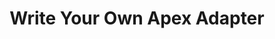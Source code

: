 ---
id: apex-adapter-how-to
title: Write Your Own Apex Adapter
sidebar_label: Write Your Own Apex Adapter
---
